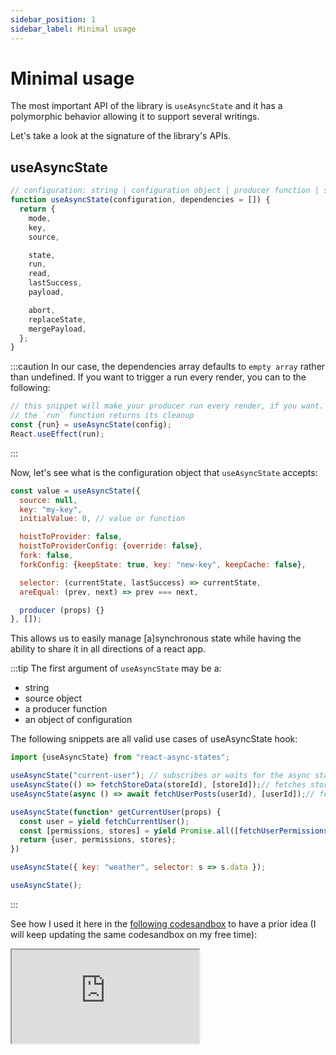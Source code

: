 ```yaml
---
sidebar_position: 1
sidebar_label: Minimal usage
---
```


# Minimal usage

The most important API of the library is `useAsyncState` and it has a polymorphic behavior allowing it to support
several writings.

Let's take a look at the signature of the library's APIs.

## useAsyncState

```javascript
// configuration: string | configuration object | producer function | source
function useAsyncState(configuration, dependencies = []) {
  return {
    mode,
    key,
    source,

    state,
    run,
    read,
    lastSuccess,
    payload,

    abort,
    replaceState,
    mergePayload,
  };
}
```
:::caution
In our case, the dependencies array defaults to `empty array` rather than undefined. If you want to trigger a run 
every render, you can to the following:

```javascript
// this snippet will make your producer run every render, if you want.
// the `run` function returns its cleanup
const {run} = useAsyncState(config);
React.useEffect(run);
```
:::


Now, let's see what is the configuration object that `useAsyncState` accepts:

```javascript
const value = useAsyncState({
  source: null,
  key: "my-key",
  initialValue: 0, // value or function

  hoistToProvider: false,
  hoistToProviderConfig: {override: false},
  fork: false,
  forkConfig: {keepState: true, key: "new-key", keepCache: false},

  selector: (currentState, lastSuccess) => currentState,
  areEqual: (prev, next) => prev === next,

  producer (props) {}
}, []);
```

This allows us to easily manage [a]synchronous state while having the ability to share it in all directions of a react app.

:::tip
The first argument of `useAsyncState` may be a:
- string
- source object
- a producer function
- an object of configuration

The following snippets are all valid use cases of useAsyncState hook:
```javascript
import {useAsyncState} from "react-async-states";

useAsyncState("current-user"); // subscribes or waits for the async state 'current-user' to appear in the provider
useAsyncState(() => fetchStoreData(storeId), [storeId]);// fetches store data whenever the store id changes
useAsyncState(async () => await fetchUserPosts(userId), [userId]);// fetches user posts

useAsyncState(function* getCurrentUser(props) {
  const user = yield fetchCurrentUser();
  const [permissions, stores] = yield Promise.all([fetchUserPermissions(user.id), fetchUserStores(user.id)]);
  return {user, permissions, stores};
})

useAsyncState({ key: "weather", selector: s => s.data });

useAsyncState();
```
:::

See how I used it here in the [following codesandbox](https://codesandbox.io/s/angry-meitner-lne6o?file=/src/App.js)
to have a prior idea (I will keep updating the same codesandbox on my free time):

<iframe
style={{width: '100%', height: '500px', border: 0, borderRadius: 4, overflow: 'hidden'}}
src="https://codesandbox.io/embed/angry-meitner-lne6o?fontsize=14&hidenavigation=1&theme=dark"
allow="accelerometer; ambient-light-sensor; camera; encrypted-media; geolocation; gyroscope; hid; microphone; midi; payment; usb; vr; xr-spatial-tracking"
sandbox="allow-forms allow-modals allow-popups allow-presentation allow-same-origin allow-scripts"
/>


## AsyncStateProvider

The provider allows you to register dynamic states and subscribe to them.
```javascript
// initialStates: array or map of {key, producer, initialValue} or source objects
function AsyncStateProvider({ payload, initialStates, chidlren }) {}
```

Some usages of the provider:

````javascript
const location = useLocation();
const payload = React.useMemo(function getPayload() {
return {
  queryString: parseSearch(location.search)
};
}, [location]);

return (
<AsyncStateProvider payload={payload} initialStates={staticProducers}>
  {children}
</AsyncStateProvider>
);
````



## useAsyncStateSelector

```javascript
// keys: string | source | array of string|source | function returning source | string | array of source|string
function useAsyncStateSelector(keys, selector = identity, areEqual = shallowEqual) {
  // returns whathever the selector returns (or initialValue)
}

function usePermissions(allowedPermissions) {
  const selector = React.useCallback(state => {
    // this code is not optimized.
    return allowedPermissions.some(t => state.data.permissions.includes(t));
  }, [allowedPermissions]);
  return useAsyncStateSelector("current-user", selector, isEqual);
}

const canSeeWeather = usePermissions(WEATHER_PERMISSIONS);
//...
```
